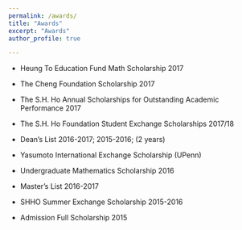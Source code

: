 ```yaml
---
permalink: /awards/
title: "Awards"
excerpt: "Awards"
author_profile: true

---
```


* Heung To Education Fund Math Scholarship 2017

* The Cheng Foundation Scholarship 2017

* The S.H. Ho Annual Scholarships for Outstanding Academic Performance 2017

* The S.H. Ho Foundation Student Exchange Scholarships 2017/18

* Dean’s List 2016-2017; 2015-2016; (2 years)

* Yasumoto International Exchange Scholarship (UPenn)

* Undergraduate Mathematics Scholarship 2016

* Master’s List 2016-2017

* SHHO Summer Exchange Scholarship 2015-2016

* Admission Full Scholarship 2015
